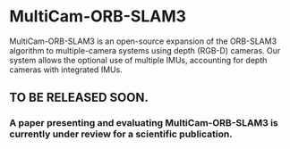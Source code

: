# MultiCam-ORB-SLAM3

MultiCam-ORB-SLAM3 is an open-source expansion of the ORB-SLAM3 algorithm to multiple-camera systems using depth (RGB-D) cameras. Our system allows the optional use of multiple IMUs, accounting for depth cameras with integrated IMUs.

## TO BE RELEASED SOON.
### A paper presenting and evaluating MultiCam-ORB-SLAM3 is currently under review for a scientific publication.